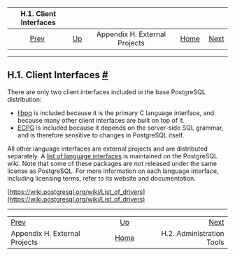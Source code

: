 

|                      H.1. Client Interfaces                     |                                                              |                               |                                                       |                                                                |
| :-------------------------------------------------------------: | :----------------------------------------------------------- | :---------------------------: | ----------------------------------------------------: | -------------------------------------------------------------: |
| [Prev](external-projects.html "Appendix H. External Projects")  | [Up](external-projects.html "Appendix H. External Projects") | Appendix H. External Projects | [Home](index.html "PostgreSQL 17devel Documentation") |  [Next](external-admin-tools.html "H.2. Administration Tools") |

***

## H.1. Client Interfaces [#](#EXTERNAL-INTERFACES)

There are only two client interfaces included in the base PostgreSQL distribution:

* [libpq](libpq.html "Chapter 34. libpq — C Library") is included because it is the primary C language interface, and because many other client interfaces are built on top of it.
* [ECPG](ecpg.html "Chapter 36. ECPG — Embedded SQL in C") is included because it depends on the server-side SQL grammar, and is therefore sensitive to changes in PostgreSQL itself.

All other language interfaces are external projects and are distributed separately. A [list of language interfaces](https://wiki.postgresql.org/wiki/List_of_drivers) is maintained on the PostgreSQL wiki. Note that some of these packages are not released under the same license as PostgreSQL. For more information on each language interface, including licensing terms, refer to its website and documentation.

[https://wiki.postgresql.org/wiki/List_of_drivers](https://wiki.postgresql.org/wiki/List_of_drivers)

***

|                                                                 |                                                              |                                                                |
| :-------------------------------------------------------------- | :----------------------------------------------------------: | -------------------------------------------------------------: |
| [Prev](external-projects.html "Appendix H. External Projects")  | [Up](external-projects.html "Appendix H. External Projects") |  [Next](external-admin-tools.html "H.2. Administration Tools") |
| Appendix H. External Projects                                   |     [Home](index.html "PostgreSQL 17devel Documentation")    |                                      H.2. Administration Tools |
